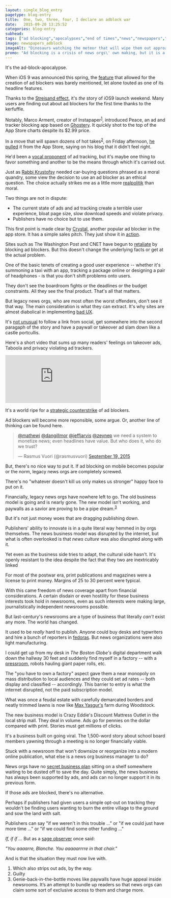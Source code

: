 ```yaml
---
layout: single_blog_entry
pagetype: blog-entry
title:  One, two, three, four, I declare an adblock war
date:   2015-09-20 13:25:52
categories: blog-entry
subhead:
tags: ["ad blocking","apocalypses","end of times","news","newspapers","Star Trek","Whatever Happened to Baby Jane?"]
image: newspapers_adblock
imageAlt: "Dinosaurs watching the meteor that will wipe them out approach."
promo: "Ad blocking is a crisis of news orgs\' own making, but it is a crisis nonetheless."
---  
```


It's the ad-block-apocalypse.

When iOS 9 was announced this spring, the [feature][1] that allowed for the creation of ad blockers was barely mentioned, let alone touted as one of its headline features.

Thanks to the [Streisand effect][2], it's *the* story of iOS9 launch weekend. Many users are finding out about ad blockers for the first time thanks to the kerfuffle.

Notably, Marco Arment, creator of Instapaper<sup>[1][3]</sup>, introduced Peace, an ad and tracker blocking app based on [Ghostery][6]. It quickly shot to the top of the App Store charts despite its $2.99 price.

In a move that will spawn dozens of hot takes<sup>[2][4]</sup>, on Friday afternoon, [he pulled][5] it from the App Store, saying on his blog that it didn't feel right.

He'd been a [vocal proponent][6] of ad tracking, but it's maybe one thing to favor something and another to be the means through which it's carried out.

Just as [Rabbi Krustofsy][7] needed car-buying questions phrased as a moral quandry, some view the decision to use an ad blocker as an ethical question. The choice actually strikes me as a little more [realpolitik][8] than moral.

Two things are not in dispute:

* The current state of ads and ad tracking create a terrible user experience, bloat page size, slow download speeds and violate privacy.
* Publishers have no choice but to use them.

This first point is made clear by [Crystal][17], another popular ad blocker in the app store. It has a simple sales pitch. They just show it in [action][16].

Sites such as The Washington Post and CNET have begun to [retaliate][18] by blocking ad blockers. But this doesn't change the underlying facts or get at the actual problem.

One of the basic tenets of creating a good user experience -- whether it's summoning a taxi with an app, tracking a package online or designing a pair of headphones - is that you don't shift problems onto users.

They don't see the boardroom fights or the deadlines or the budget constraints. All they see the final product. That's all that matters.

But legacy news orgs, who are most often the worst offenders, don't see it that way. The main consideration is what they can extract. It's why sites are almost diabolical in implementing [bad UX][9].

It's [not unusual][19] to follow a link from social, get somewhere into the second paragaph of the story and have a paywall or takeover ad slam down like a castle portcullis.

Here's a short video that sums up many readers' feelings on takeover ads, Taboola and privacy violating ad trackers.

<div class='embed-container'><iframe src='https://www.youtube.com/embed/Jln3mi0vfJU' frameborder='0' allowfullscreen></iframe></div>

It's a world ripe for a [strategic counterstrike][10] of ad blockers.

Ad blockers will become more reponsible, some argue. Or, another line of thinking can be found here.

<blockquote class="twitter-tweet" lang="en"><p lang="en" dir="ltr"><a href="https://twitter.com/mathewi">@mathewi</a> <a href="https://twitter.com/dangillmor">@dangillmor</a> <a href="https://twitter.com/jeffjarvis">@jeffjarvis</a> <a href="https://twitter.com/zeynep">@zeynep</a> we need a system to monetize news; even headlines have value. But who does it, who do we trust?</p>&mdash; Rasmus Vuori (@rasmusvuori) <a href="https://twitter.com/rasmusvuori/status/645247781184118784">September 19, 2015</a></blockquote>

But, there's no nice way to put it. If ad blocking on mobile becomes popular or the norm, legacy news orgs are completely screwed.

There's no "whatever doesn't kill us only makes us stronger" happy face to put on it.

Financially, legacy news orgs have nowhere left to go. The old business model is going and is nearly gone. The new model isn't working, and paywalls as a savior are proving to be a pipe dream.<sup>[3][11]</sup>

But it's not just money woes that are dragging publishing down.

Publishers' ability to innovate is in a quite literal way hemmed in by orgs themselves. The news business model was disrupted by the internet, but what is often overlooked is that *news culture* was also disrupted along with it.

Yet even as the business side tries to adapt, the cultural side hasn't. It's openly resistant to the idea despite the fact that they two are inextricably linked

For most of the postwar era, print publications and magazines were a license to print money. Margins of 25 to 30 percent were typical.

With this came freedom of news coverage apart from financial considerations. A certain disdain or even hostility for these business interests took hold in newsrooms, even as such interests were making large, journalistically independent newsrooms possible.

But last-century's newsrooms are a type of business that literally *can't* exist any more. The world has changed.

It used to be *really* hard to publish. Anyone could buy desks and typwriters and hire a bunch of reporters in [fedoras][12]. But news organizations were also light manufacturing.

I could get up from my desk in *The Boston Globe's* digital department walk down the hallway 30 feet and suddenly find myself in a factory -- with a [pressroom][13], robots hauling giant paper rolls, etc.

The "you have to own a factory" aspect gave them a near monopoly on mass distribution to local audiences and they could set ad rates -- both display and classified -- accordingly. This barrier to entry is what the internet disrupted, not the paid subscription model.

What was once a feudal estate with carefully demarcated borders and neatly trimmed lawns is now like [Max Yasgur's][14] farm during Woodstock.

The new business model is Crazy Eddie's Discount Mattress Outlet in the local strip mall. They deal in volume. Ads go for pennies on the dollar compared with print. Stories must get millions of clicks.

It's a business built on going viral. The 1,500-word story about school board members yawning through a meeting is no longer financially viable.

Stuck with a newsroom that won't downsize or reorganize into a modern online publication, what else is a news org business manager to do?

News orgs have no [secret business plan][20] sitting on a shelf somewhere waiting to be dusted off to save the day. Quite simply, the news business has always been supported by ads, and ads can no longer support it in its previous form.

If those ads are blocked, there's no alternative.

Perhaps if publishers had given users a simple opt-out on tracking they wouldn't be finding users wanting to burn the entire village to the ground and sow the land with salt.

Publishers can say "if we weren't in this trouble ..." or "if we could just have more time ..." or "if we could find some other funding ..."

*If, if if ...* But as a [sage observer][15] once said:

*"You aaaarre, Blanche. You aaaaarrrre in that chair."*

And is that the situation they must now live with.


1.  <span id="footnote-adblock-one"></span>Which also strips out ads, by the way.
2.  <span id="footnote-adblock-two"></span>Guilty
3.  <span id="footnote-adblock-three"></span>Genie-back-in-the-bottle moves like paywalls have huge appeal inside newsrooms. It’s an attempt to bundle up readers so that news orgs can claim some sort of exclusive access to them and charge more.

[1]:https://developer.apple.com/library/prerelease/ios/releasenotes/General/WhatsNewInSafari/Articles/Safari_9.html

[2]:https://en.wikipedia.org/wiki/Streisand_effect

[3]:#footnote-adblock-one

[4]:#footnote-adblock-two

[5]:http://www.marco.org/2015/09/18/just-doesnt-feel-good

[6]:https://www.ghostery.com/en/

[6]:http://www.marco.org/2015/08/11/ad-blocking-ethics

[7]:http://www.imdb.com/title/tt0701153/quotes?item=qt0205502

[8]:https://en.wikipedia.org/wiki/Realpolitik

[9]:http://www.davidputney.com/2015/04/ux-from-hell.html

[10]:https://www.youtube.com/watch?v=6DGNZnfKYnU

[11]:#footnote-adblock-three

[12]:https://www.youtube.com/watch?v=inLVUVh_izg

[13]:http://451heat.com/wp-content/uploads/2013/04/Boston-globe-photo-10-presses-2.jpg

[14]:http://www.washingtonpost.com/blogs/style-blog/files/2013/06/win559.jpg

[15]:https://www.youtube.com/watch?v=_jv0uUV2YaI

[16]:http://murphyapps.co/blog/2015/7/21/teasing-crystal-an-ad-blocker-for-ios-9

[17]:http://crystalapp.co/

[18]:http://www.loopinsight.com/2015/09/18/and-so-it-begins/

[19]:https://www.youtube.com/watch?v=A0i52Grd7A4

[20]:https://upload.wikimedia.org/wikipedia/en/d/dd/Gnomes_plan.png
